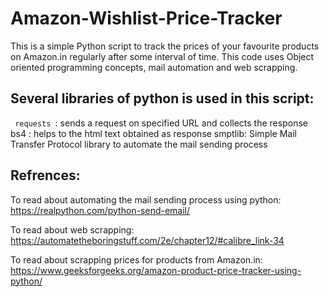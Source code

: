 # Amazon-Wishlist-Price-Tracker

This is a simple Python script to track the prices of your favourite products on Amazon.in regularly after some interval of time. This code uses Object oriented programming concepts, mail automation and web scrapping.


## Several libraries of python is used in this script:

<code> requests </code>: sends a request on specified URL and collects the response
bs4 : helps to the html text obtained as response
smptlib: Simple Mail Transfer Protocol library to automate the mail sending process


## Refrences:

To read about automating the mail sending process using python:
https://realpython.com/python-send-email/

To read about web scrapping:
https://automatetheboringstuff.com/2e/chapter12/#calibre_link-34

To read about scrapping prices for products from Amazon.in:
https://www.geeksforgeeks.org/amazon-product-price-tracker-using-python/
